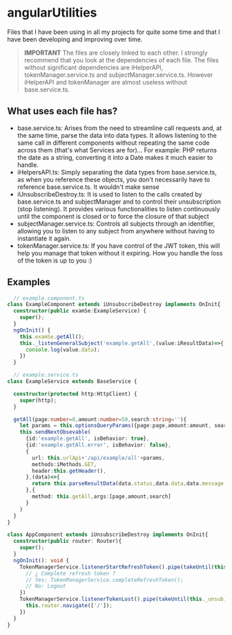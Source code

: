 # angularUtilities
Files that I have been using in all my projects for quite some time and that I have been developing and improving over time.

> **IMPORTANT**
> The files are closely linked to each other. I strongly recommend that you look at the dependencies of each file.
> The files without significant dependencies are iHelperAPI, tokenManager.service.ts and subjectManager.service.ts. However iHelperAPI and tokenManager are almost useless without base.service.ts.

## What uses each file has?

- base.service.ts: Arises from the need to streamline call requests and, at the same time, parse the data into data types. It allows listening to the same call in different components without repeating the same code across them (that's what Services are for)... For example: PHP returns the date as a string, converting it into a Date makes it much easier to handle.
- iHelpersAPI.ts: Simply separating the data types from base.service.ts, as when you reference these objects, you don't necessarily have to reference base.service.ts. It wouldn't make sense
- iUnsubscribeDestroy.ts: It is used to listen to the calls created by base.service.ts and subjectManager and to control their unsubscription (stop listening). It provides various functionalities to listen continuously until the component is closed or to force the closure of that subject
- subjectManager.service.ts: Controls all subjects through an identifier, allowing you to listen to any subject from anywhere without having to instantiate it again.
- tokenManager.service.ts: If you have control of the JWT token, this will help you manage that token without it expiring. How you handle the loss of the token is up to you :)


## Examples

```typescript 
  // example.component.ts
class ExampleComponent extends iUnsubscribeDestroy implements OnInit{
  constructor(public examSe:ExampleService) { 
    super();
  }
  ngOnInit() {
    this.examSe.getAll();
    this._listenGeneralSubject('example.getAll',(value:iResultData)=>{
      console.log(value.data);
    })
  }
```
```typescript
  // example.service.ts
class ExampleService extends BaseService {

  constructor(protected http:HttpClient) { 
    super(http);
  }

  getAll(page:number=0,amount:number=50,search:string=''){
    let params = this.optionsQueryParams({page:page,amount:amount, search:search})
    this.sendNextObsevable(
      {id:'example.getAll', isBehavior: true},
      {id:'example.getAll.error', isBehavior: false},
      {
        url: this.urlApi+'/api/example/all'+params,
        methods:iMethods.GET,
        header:this.getHeader(),
      },(data)=>{
        return this.parseResultData(data.status,data.data,data.message,data.extraData);
      },{
        method: this.getAll,args:[page,amount,search]
      }
    )
  }
}
```
```typescript
class AppComponent extends iUnsubscribeDestroy implements OnInit{
  constructor(public router: Router){
    super();
  }
  ngOnInit(): void {
    TokenManagerService.listenerStartRefreshToken().pipe(takeUntil(this._unsub)).subscribe(val=>{
      // ¿ Complete refresh token ?
      // Yes: TokenManagerService.completeRefreshToken();
      // No: Logout
    })
    TokenManagerService.listenerTokenLost().pipe(takeUntil(this._unsub)).subscribe(val=>{
      this.router.navigate(['/']);
    })
  }
}
```
